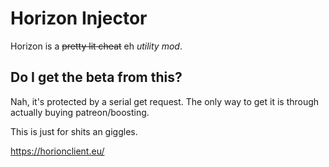 # Horizon Injector
Horizon is a ~~pretty lit cheat~~ eh *utility mod*.

## Do I get the beta from this?
Nah, it's protected by a serial get request. The only way to get it is through actually buying patreon/boosting.

This is just for shits an giggles.

https://horionclient.eu/
